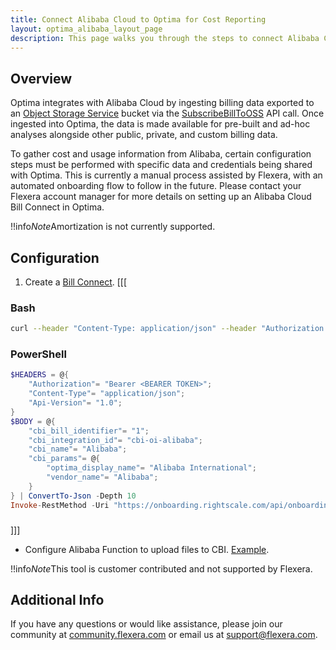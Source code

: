 ```yaml
---
title: Connect Alibaba Cloud to Optima for Cost Reporting
layout: optima_alibaba_layout_page
description: This page walks you through the steps to connect Alibaba Cloud to Optima for cost reporting purposes.
---
```


## Overview

Optima integrates with Alibaba Cloud by ingesting billing data exported to an [Object Storage Service](https://www.alibabacloud.com/product/oss) bucket via the [SubscribeBillToOSS](https://www.alibabacloud.com/help/doc-detail/87993.htm?spm=a2c63.l28256.b99.32.c1607d446VovQW) API call. Once ingested into Optima, the data is made available for pre-built and ad-hoc analyses alongside other public, private, and custom billing data.

To gather cost and usage information from Alibaba, certain configuration steps must be performed with specific data and credentials being shared with Optima. This is currently a manual process assisted by Flexera, with an automated onboarding flow to follow in the future. Please contact your Flexera account manager for more details on setting up an Alibaba Cloud Bill Connect in Optima.

!!info*Note*Amortization is not currently supported.

## Configuration
<!-- markdownlint-disable -->
1. Create a [Bill Connect](https://docs.rightscale.com/optima/guides/common_bill_ingestion.html#creating-cbi-bill-connects).
[[[
### Bash
```bash
curl --header "Content-Type: application/json" --header "Authorization: Bearer <BEARER TOKEN>" --header "Api-Version: 1.0" --request POST --data '{ "cbi_bill_identifier": "1", "cbi_integration_id": "cbi-oi-alibaba", "cbi_name": "Alibaba", "cbi_params": { "optima_display_name": "Alibaba International", "vendor_name": "Alibaba" } }' https://onboarding.rightscale.com/api/onboarding/orgs/< ORG_ID >/bill_connects/cbi
```
###

### PowerShell
```powershell
$HEADERS = @{
    "Authorization"= "Bearer <BEARER TOKEN>";
    "Content-Type"= "application/json";
    "Api-Version"= "1.0";
}
$BODY = @{
    "cbi_bill_identifier"= "1";
    "cbi_integration_id"= "cbi-oi-alibaba";
    "cbi_name"= "Alibaba";
    "cbi_params"= @{ 
        "optima_display_name"= "Alibaba International";
        "vendor_name"= "Alibaba";
    }
} | ConvertTo-Json -Depth 10
Invoke-RestMethod -Uri "https://onboarding.rightscale.com/api/onboarding/orgs/< ORG_ID >/bill_connects/cbi" -Headers $HEADERS -Method Post -Body $BODY
```
###
]]]

<!-- markdownlint-restore -->
* Configure Alibaba Function to upload files to CBI. [Example](https://github.com/flexera/optima-tools/tree/master/alibaba).

!!info*Note*This tool is customer contributed and not supported by Flexera.

## Additional Info

If you have any questions or would like assistance, please join our community at [community.flexera.com](https://community.flexera.com/) or email us at [support@flexera.com](mailto:support@flexera.com).
